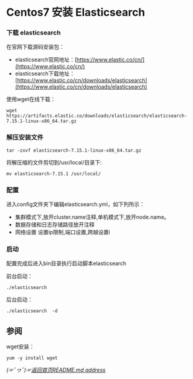 # Centos7 安装 Elasticsearch

### 下载 elasticsearch
在官网下载源码安装包：
* elasticsearch官网地址：[https://www.elastic.co/cn/](https://www.elastic.co/cn/)
* elasticsearch下载地址：[https://www.elastic.co/cn/downloads/elasticsearch](https://www.elastic.co/cn/downloads/elasticsearch)

使用wget在线下载：
```shell
wget https://artifacts.elastic.co/downloads/elasticsearch/elasticsearch-7.15.1-linux-x86_64.tar.gz
```

### 解压安装文件

```shell
tar -zxvf elasticsearch-7.15.1-linux-x86_64.tar.gz
```
将解压缩的文件剪切到/usr/local/目录下:

```shell
mv elasticsearch-7.15.1 /usr/local/
```

### 配置
进入config文件夹下编辑elasticsearch.yml，如下列所示：

* 集群模式下,放开cluster.name注释,单机模式下,放开node.name。
* 数据存储和日志存储路径放开注释
* 网络设置 设置ip限制,端口设置,跨越设置i

### 启动
配置完成后进入bin目录执行启动脚本elasticsearch

前台启动：
```shell
./elasticsearch
```

后台启动：
```shell
./elasticsearch  -d
```

## 参阅
wget安装：
```shell
yum -y install wget
```

*(☞ﾟヮﾟ)☞[返回首页README.md address](https://github.com/fredomli/java-standard)*
